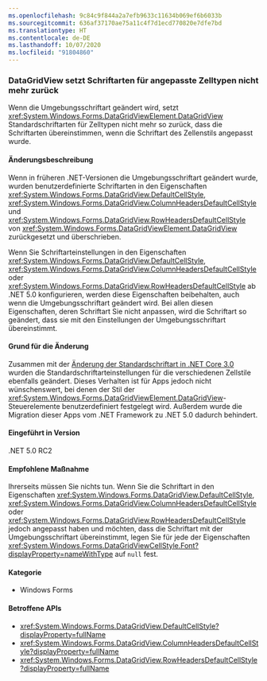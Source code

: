 ```yaml
---
ms.openlocfilehash: 9c84c9f844a2a7efb9633c11634b069ef6b6033b
ms.sourcegitcommit: 636af37170ae75a11c4f7d1ecd770820e7dfe7bd
ms.translationtype: HT
ms.contentlocale: de-DE
ms.lasthandoff: 10/07/2020
ms.locfileid: "91804860"
---
```

### <a name="datagridview-no-longer-resets-fonts-for-customized-cell-styles"></a>DataGridView setzt Schriftarten für angepasste Zelltypen nicht mehr zurück

Wenn die Umgebungsschriftart geändert wird, setzt <xref:System.Windows.Forms.DataGridViewElement.DataGridView> Standardschriftarten für Zelltypen nicht mehr so zurück, dass die Schriftarten übereinstimmen, wenn die Schriftart des Zellenstils angepasst wurde.

#### <a name="change-description"></a>Änderungsbeschreibung

Wenn in früheren .NET-Versionen die Umgebungsschriftart geändert wurde, wurden benutzerdefinierte Schriftarten in den Eigenschaften <xref:System.Windows.Forms.DataGridView.DefaultCellStyle>, <xref:System.Windows.Forms.DataGridView.ColumnHeadersDefaultCellStyle> und <xref:System.Windows.Forms.DataGridView.RowHeadersDefaultCellStyle> von <xref:System.Windows.Forms.DataGridViewElement.DataGridView> zurückgesetzt und überschrieben.

Wenn Sie Schriftarteinstellungen in den Eigenschaften <xref:System.Windows.Forms.DataGridView.DefaultCellStyle>, <xref:System.Windows.Forms.DataGridView.ColumnHeadersDefaultCellStyle> oder <xref:System.Windows.Forms.DataGridView.RowHeadersDefaultCellStyle> ab .NET 5.0 konfigurieren, werden diese Eigenschaften beibehalten, auch wenn die Umgebungsschriftart geändert wird. Bei allen diesen Eigenschaften, deren Schriftart Sie nicht anpassen, wird die Schriftart so geändert, dass sie mit den Einstellungen der Umgebungsschriftart übereinstimmt.

#### <a name="reason-for-change"></a>Grund für die Änderung

Zusammen mit der [Änderung der Standardschriftart in .NET Core 3.0](../../../../docs/core/compatibility/winforms.md#default-control-font-changed-to-segoe-ui-9-pt) wurden die Standardschriftarteinstellungen für die verschiedenen Zellstile ebenfalls geändert. Dieses Verhalten ist für Apps jedoch nicht wünschenswert, bei denen der Stil der <xref:System.Windows.Forms.DataGridViewElement.DataGridView>-Steuerelemente benutzerdefiniert festgelegt wird. Außerdem wurde die Migration dieser Apps vom .NET Framework zu .NET 5.0 dadurch behindert.

#### <a name="version-introduced"></a>Eingeführt in Version

.NET 5.0 RC2

#### <a name="recommended-action"></a>Empfohlene Maßnahme

Ihrerseits müssen Sie nichts tun. Wenn Sie die Schriftart in den Eigenschaften <xref:System.Windows.Forms.DataGridView.DefaultCellStyle>, <xref:System.Windows.Forms.DataGridView.ColumnHeadersDefaultCellStyle> oder <xref:System.Windows.Forms.DataGridView.RowHeadersDefaultCellStyle> jedoch angepasst haben und möchten, dass die Schriftart mit der Umgebungsschriftart übereinstimmt, legen Sie für jede der Eigenschaften <xref:System.Windows.Forms.DataGridViewCellStyle.Font?displayProperty=nameWithType> auf `null` fest.

#### <a name="category"></a>Kategorie

- Windows Forms

#### <a name="affected-apis"></a>Betroffene APIs

- <xref:System.Windows.Forms.DataGridView.DefaultCellStyle?displayProperty=fullName>
- <xref:System.Windows.Forms.DataGridView.ColumnHeadersDefaultCellStyle?displayProperty=fullName>
- <xref:System.Windows.Forms.DataGridView.RowHeadersDefaultCellStyle?displayProperty=fullName>

<!--

#### Affected APIs

- `P:System.Windows.Forms.DataGridView.DefaultCellStyle`
- `P:System.Windows.Forms.DataGridView.ColumnHeadersDefaultCellStyle`
- `P:System.Windows.Forms.DataGridView.RowHeadersDefaultCellStyle`

-->

